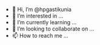 - 👋 Hi, I’m @hpgastikunia
- 👀 I’m interested in ...
- 🌱 I’m currently learning ...
- 💞️ I’m looking to collaborate on ...
- 📫 How to reach me ...

<!---
hpgastikunia/hpgastikunia is a ✨ special ✨ repository because its `README.md` (this file) appears on your GitHub profile.
You can click the Preview link to take a look at your changes.
--->
